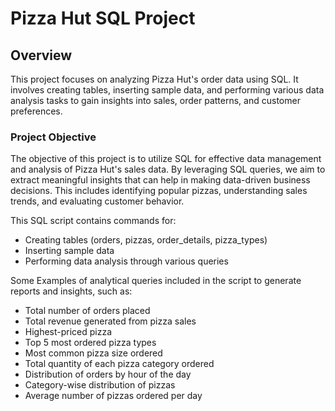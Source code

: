 
# Pizza Hut SQL Project

## Overview
This project focuses on analyzing Pizza Hut's order data using SQL. It involves creating tables, inserting sample data, and performing various data analysis tasks to gain insights into sales, order patterns, and customer preferences.

### Project Objective
The objective of this project is to utilize SQL for effective data management and analysis of Pizza Hut's sales data. By leveraging SQL queries, we aim to extract meaningful insights that can help in making data-driven business decisions. This includes identifying popular pizzas, understanding sales trends, and evaluating customer behavior.

This SQL script contains commands for:
*	Creating tables (orders, pizzas, order_details, pizza_types)
*	Inserting sample data
* Performing data analysis through various queries

Some Examples of analytical queries included in the script to generate reports and insights, such as:
*	Total number of orders placed
*	Total revenue generated from pizza sales
*	Highest-priced pizza
*	Top 5 most ordered pizza types
*	Most common pizza size ordered
*	Total quantity of each pizza category ordered
*	Distribution of orders by hour of the day
*	Category-wise distribution of pizzas
*	Average number of pizzas ordered per day









